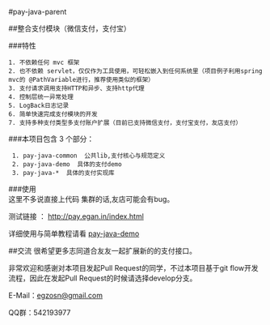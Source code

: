 
#pay-java-parent

##整合支付模块（微信支付，支付宝）


###特性
   
   

    1. 不依赖任何 mvc 框架
    2. 也不依赖 servlet，仅仅作为工具使用，可轻松嵌入到任何系统里（项目例子利用spring mvc的 @PathVariable进行，推荐使用类似的框架）
    3. 支付请求调用支持HTTP和异步、支持http代理
    4. 控制层统一异常处理
    5. LogBack日志记录
    6. 简单快速完成支付模块的开发
    7. 支持多种支付类型多支付账户扩展（目前已支持微信支付，支付宝支付，友店支付）

###本项目包含 3 个部分：

     1. pay-java-common  公共lib,支付核心与规范定义
     2. pay-java-demo  具体的支付demo
     3. pay-java-*  具体的支付实现库


###使用  
这里不多说直接上代码  集群的话,友店可能会有bug。

测试链接 ： http://pay.egan.in/index.html

详细使用与简单教程请看 [pay-java-demo](https://git.oschina.net/egzosn/pay-java-parent/tree/master/pay-java-demo?dir=1&filepath=pay-java-demo&oid=c54f072833d8a91609854ecb24e8dcee379edfe1&sha=027c84299abd76b5e021f0f9b39caa87ae13d70e)

##交流
很希望更多志同道合友友一起扩展新的的支付接口。

非常欢迎和感谢对本项目发起Pull Request的同学，不过本项目基于git flow开发流程，因此在发起Pull Request的时候请选择develop分支。

E-Mail：egzosn@gmail.com

QQ群：542193977


